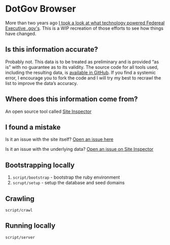 # DotGov Browser

More than two years ago [I took a look at what technology powered Federeal Executive .gov's](http://ben.balter.com/2011/09/07/analysis-of-federal-executive-domains/). This is a WIP recreation of those efforts to see how things have changed.

## Is this information accurate?

Probably not. This data is to be treated as preliminary and is provided “as is” with no guarantee as to its validity. The source code for all tools used, including the resulting data, is [available in GitHub](github.com/benbalter/site-inspector-ruby). If you find a systemic error, I encourage you to fork the code and I will try my best to recrawl the list to improve the data’s accuracy.

## Where does this information come from?

An open source tool called [Site Inspector](http://github.com/benbalter/site-inspector-ruby)

## I found a mistake

Is it an issue with the site itself? [Open an issue here](https://github.com/benbalter/dotgov-browser/issues/new)

Is it an issue with the underlying data? [Open an issue on Site Inspector](https://github.com/benbalter/site-inspector-ruby/issues/new)

## Bootstrapping locally

1. `script/bootstrap` - bootstrap the ruby environment
2. `scrupt/setup` - setup the database and seed domains

## Crawling

`script/crawl`

## Running locally

`script/server`
